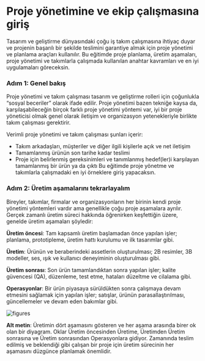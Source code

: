 # Proje yönetimine ve ekip çalışmasına giriş

Tasarım ve geliştirme dünyasındaki çoğu iş takım çalışmasına ihtiyaç duyar ve projenin başarılı bir şekilde teslimini garantiye almak için proje yönetimi ve planlama araçları kullanılır. Bu eğitimde proje planlama, üretim aşamaları, proje yönetimi ve takımlarla çalışmada kullanılan anahtar kavramları ve en iyi uygulamaları göreceksin.

### Adım 1: Genel bakış
Proje yönetimi ve takım çalışması tasarım ve geliştirme rolleri için çoğunlukla “sosyal beceriler” olarak ifade edilir. Proje yönetimi bazen tekniğe kaysa da, karşılaşabileceğin birçok farklı proje yönetimi yöntemi var, iyi bir proje yöneticisi olmak genel olarak iletişim ve organizasyon yetenekleriyle birlikte takım çalışması gerektirir.

Verimli proje yönetimi ve takım çalışması şunları içerir:
- Takım arkadaşları, müşteriler ve diğer ilgili kişilerle açık ve net iletişim
- Tamamlanmış ürünün son tarihe kadar teslimi
- Proje için belirlenmiş gereksinimleri ve tanımlanmış hedef(ler)i karşılayan tamamlanmış bir ürün ya da çıktı
Bu eğitimde proje yönetme ve takımlarla çalışmadaki en iyi örneklere giriş yapacaksın.

### Adım 2: Üretim aşamalarını tekrarlayalım
Bireyler, takımlar, firmalar ve organizasyonların her birinin kendi proje yönetimi yöntemleri vardır ama genellikle çoğu proje aşamalara ayrılır.
Gerçek zamanlı üretim süreci hakkında öğrenirken keşfettiğin üzere, genelde üretim aşamaları şöyledir:

**Üretim öncesi**: Tam kapsamlı üretim başlamadan önce yapılan işler; planlama, prototipleme, üretim hattı kurulumu ve ilk tasarımlar gibi.

**Üretim**: Ürünün ve beraberindeki assetlerin oluşturulması; 2B resimler, 3B modeller, ses, ışık ve kullanıcı deneyiminin oluşturulması gibi.

**Üretim sonrası**: Son ürün tamamlandıktan sonra yapılan işler; kalite güvencesi (QA), düzenleme, test etme, hataları düzeltme ve cilalama gibi.

**Operasyonlar**: Bir ürün piyasaya sürüldükten sonra çalışmaya devam etmesini sağlamak için yapılan işler; satışlar, ürünün parasallaştırılması, güncellemeler ve devam eden bakımlar gibi.

![figures]()

**Alt metin**: Üretimin dört aşamasını gösteren ve her aşama arasında birer ok olan bir diyagram. Oklar Üretim öncesinden Üretime, Üretimden Üretim sonrasına ve Üretim sonrasından Operasyonlara gidiyor.
Zamanında teslim edilmiş ve beklendiği gibi çalışan bir proje için üretim sürecinin her aşamasını düzgünce planlamak önemlidir.
